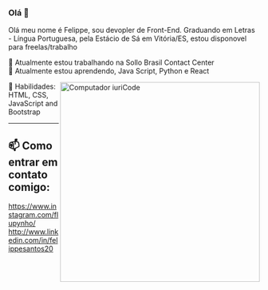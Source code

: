 ### Olá 👋



Olá meu nome é Felippe, sou devopler de Front-End. Graduando em Letras - Língua Portuguesa, pela Estácio de Sá em Vitória/ES, estou disponovel para freelas/trabalho



🔭 Atualmente estou trabalhando na Sollo Brasil Contact Center                                                        
🌱 Atualmente estou aprendendo, Java Script, Python e React


<img src = "https://raw.githubusercontent.com/MicaelliMedeiros/micaellimedeiros/master/image/computer-illustration.png" min-width = "400px" max-width = "400px" width = "400px" align = "right" alt = "Computador iuriCode">

🦄 Habilidades: HTML, CSS, JavaScript and Bootstrap

------------------------------------------------------------------------------------------------------------


📫 Como entrar em contato comigo:
------------------------------------------------------------------------------------------------------------

https://www.instagram.com/flupynho/    http://www.linkedin.com/in/felippesantos20





